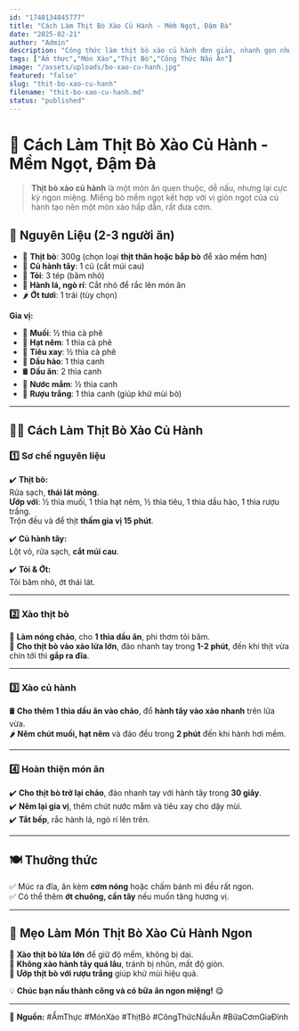 ```yaml
---
id: "1740134845777"
title: "Cách Làm Thịt Bò Xào Củ Hành - Mềm Ngọt, Đậm Đà"
date: "2025-02-21"
author: "Admin"
description: "Công thức làm thịt bò xào củ hành đơn giản, nhanh gọn nhưng vẫn thơm ngon, hấp dẫn."
tags: ["Ẩm thực","Món Xào","Thịt Bò","Công Thức Nấu Ăn"]
image: "/assets/uploads/bo-xao-cu-hanh.jpg"
featured: "false"
slug: "thit-bo-xao-cu-hanh"
filename: "thit-bo-xao-cu-hanh.md"
status: "published"
---
```

# 🥩 Cách Làm Thịt Bò Xào Củ Hành - Mềm Ngọt, Đậm Đà  

>**Thịt bò xào củ hành** là một món ăn quen thuộc, dễ nấu, nhưng lại cực kỳ ngon miệng. Miếng bò mềm ngọt kết hợp với vị giòn ngọt của củ hành tạo nên một món xào hấp dẫn, rất đưa cơm.  


## 🛒 **Nguyên Liệu** (2-3 người ăn)  
- 🥩 **Thịt bò**: 300g (chọn loại **thịt thăn hoặc bắp bò** để xào mềm hơn)  
- 🧅 **Củ hành tây**: 1 củ (cắt múi cau)  
- 🧄 **Tỏi**: 3 tép (băm nhỏ)  
- 🌿 **Hành lá, ngò rí**: Cắt nhỏ để rắc lên món ăn  
- 🌶️ **Ớt tươi**: 1 trái (tùy chọn)  

**Gia vị:**  
- 🧂 **Muối**: ½ thìa cà phê  
- 🍚 **Hạt nêm**: 1 thìa cà phê  
- 🌿 **Tiêu xay**: ½ thìa cà phê  
- 🥢 **Dầu hào**: 1 thìa canh  
- 🛢️ **Dầu ăn**: 2 thìa canh  
- 🥄 **Nước mắm**: ½ thìa canh  
- 🍷 **Rượu trắng**: 1 thìa canh (giúp khử mùi bò)  

---

## 👩‍🍳 **Cách Làm Thịt Bò Xào Củ Hành**  

### 1️⃣ **Sơ chế nguyên liệu**  
✔️ **Thịt bò:**  
Rửa sạch, **thái lát mỏng**.  
 **Ướp với**: ½ thìa muối, 1 thìa hạt nêm, ½ thìa tiêu, 1 thìa dầu hào, 1 thìa rượu trắng.  
Trộn đều và để thịt **thấm gia vị 15 phút**.  

✔️ **Củ hành tây:**  
Lột vỏ, rửa sạch, **cắt múi cau**.  

✔️ **Tỏi & Ớt:**  
Tỏi băm nhỏ, ớt thái lát.  

---

### 2️⃣ **Xào thịt bò**  
🥄 **Làm nóng chảo**, cho **1 thìa dầu ăn**, phi thơm tỏi băm.  
🥩 **Cho thịt bò vào xào lửa lớn**, đảo nhanh tay trong **1-2 phút**, đến khi thịt vừa chín tới thì **gắp ra đĩa**.  

---

### 3️⃣ **Xào củ hành**  
🛢️ **Cho thêm 1 thìa dầu ăn vào chảo**, đổ **hành tây vào xào nhanh** trên lửa vừa.  
🌶️ **Nêm chút muối, hạt nêm** và đảo đều trong **2 phút** đến khi hành hơi mềm.  

---

### 4️⃣ **Hoàn thiện món ăn**  
✔️ **Cho thịt bò trở lại chảo**, đảo nhanh tay với hành tây trong **30 giây**.  
✔️ **Nêm lại gia vị**, thêm chút nước mắm và tiêu xay cho dậy mùi.  
✔️ **Tắt bếp**, rắc hành lá, ngò rí lên trên.  

---

## 🍽️ **Thưởng thức**  
✅ Múc ra đĩa, ăn kèm **cơm nóng** hoặc chấm bánh mì đều rất ngon.  
✅ Có thể thêm **ớt chuông, cần tây** nếu muốn tăng hương vị.  

---

## 📌 **Mẹo Làm Món Thịt Bò Xào Củ Hành Ngon**  
🔹 **Xào thịt bò lửa lớn** để giữ độ mềm, không bị dai.  
🔹 **Không xào hành tây quá lâu**, tránh bị nhũn, mất độ giòn.  
🔹 **Ướp thịt bò với rượu trắng** giúp khử mùi hiệu quả.  

💡 **Chúc bạn nấu thành công và có bữa ăn ngon miệng!** 😋  

---

📌 **Nguồn:** #ẨmThực #MónXào #ThịtBò #CôngThứcNấuĂn #BữaCơmGiaĐình